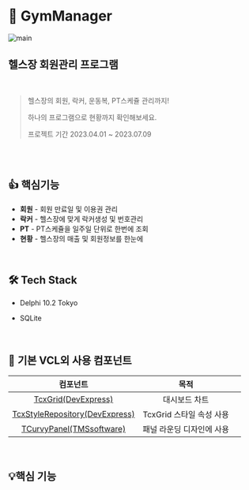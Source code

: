 # 💪 GymManager

![main](https://github.com/als9566/GymManager/assets/66161303/94df5dd4-bb52-498d-a12f-c89e526cbfea)
## 헬스장 회원관리 프로그램

<br/>

> 헬스장의 회원, 락커, 운동복, PT스케쥴 관리까지!
>
> 하나의 프로그램으로 현황까지 확인해보세요.
> 
> 프로젝트 기간 2023.04.01 ~ 2023.07.09

<br/>

<div span=center>
<!--img-->
</div>

<br/>

## 👍 핵심기능

- **회원** - 회원 만료일 및 이용권 관리
- **락커** - 헬스장에 맞게 락커생성 및 번호관리
- **PT** - PT스케쥴을 일주일 단위로 한번에 조회
- **현황** - 헬스장의 매출 및 회원정보를 한눈에

<br/>

## 🛠 Tech Stack

- Delphi 10.2 Tokyo 
  
- SQLite
  
<br/>


## 📜 기본 VCL외 사용 컴포넌트

|    컴포넌트                                                                    |          목적         |      |
| :-----------------------------------------------------------------------------: | :------------------: | ---- |
| [TcxGrid(DevExpress)](https://www.devexpress.com/products/vcl/) | 대시보드 차트 |
| [TcxStyleRepository(DevExpress)](https://www.devexpress.com/products/vcl/)        |  TcxGrid 스타일 속성 사용   |      |
|  [TCurvyPanel(TMSsoftware)](https://www.tmssoftware.com/site/curvycontrols.asp)                 |  패널 라운딩 디자인에 사용   

<br/>


## 💡핵심 기능
<!--gif-->
<!--gif에 해당하는 기능 핵심소스-->
<!--반복-->

<br/>
